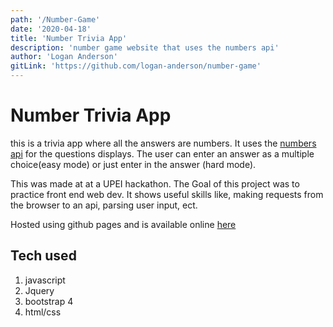 ```yaml
---
path: '/Number-Game'
date: '2020-04-18'
title: 'Number Trivia App'
description: 'number game website that uses the numbers api'
author: 'Logan Anderson'
gitLink: 'https://github.com/logan-anderson/number-game'
---
```


# Number Trivia App
this is a trivia app where all the answers are numbers. It uses the [numbers api](http://numbersapi.com/) for the questions displays. The user can enter an answer as a multiple choice(easy mode) or just enter in the answer (hard mode).

This was made at at a UPEI hackathon. The Goal of this project was to practice front end web dev. It shows useful skills like, making requests from the browser to an api, parsing user input, ect.  

Hosted using github pages and is available online [here](http://number.logananderson.ca/) 

## Tech used
1. javascript
1. Jquery
1. bootstrap 4
1. html/css
